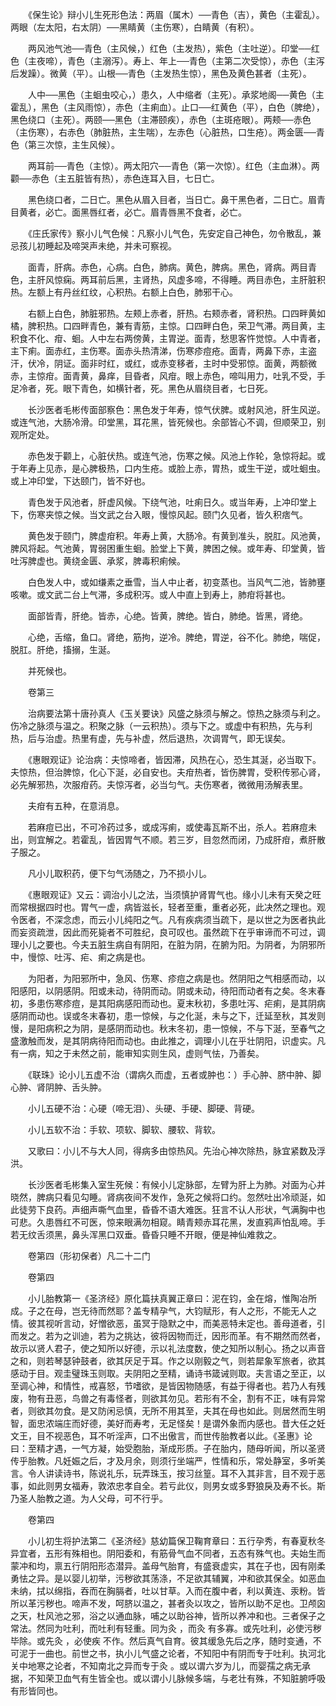 <!-- { "loadSidebar": true } -->
　　《保生论》辩小儿生死形色法：两眉（属木）──青色（吉），黄色（主霍乱）。两眼（左太阳，右太阴）──黑睛黄（主伤寒），白睛黄（有积）。

　　两风池气池──青色（主风候，）红色（主发热），紫色（主吐逆）。印堂──红色（主夜啼），青色（主溺泻）。寿上、年上──青色（主第二次受惊），赤色（主泻后发躁）。微黄（平）。山根──青色（主发热生惊），黑色及黄色甚者（主死）。

　　人中──黑色（主蛔虫咬心，）患久，人中缩者（主死）。承浆地阁──黄色（主霍乱），黑色（主风雨惊），赤色（主痢血）。止口──红黄色（平），白色（脾绝），黑色绕口（主死）。两颐──黑色（主滞颐疾），赤色（主斑疮眼）。两颊──赤色（主伤寒），右赤色（肺脏热，主生喘），左赤色（心脏热，口生疮）。两金匮──青色（第三次惊，主生风候）。

　　两耳前──青色（主惊）。两太阳穴──青色（第一次惊）。红色（主血淋）。两颧──赤色（主五脏皆有热），赤色连耳入目，七日亡。

　　黑色绕口者，二日亡。黑色从眉入目者，当日亡。鼻干黑色者，二日亡。眉青目黄者，必亡。面黑唇红者，必亡。眉青唇黑不食者，必亡。

　　《庄氏家传》察小儿气色候：凡察小儿气色，先安定自己神色，勿令散乱，兼忌孩儿初睡起及啼哭声未绝，并未可察视。

　　面青，肝病。赤色，心病。白色，肺病。黄色，脾病。黑色，肾病。两目青色，主肝风惊痫。两耳前后黑，主肾热，风虚多啼，不得睡。两目赤色，主肝脏积热。左额上有丹丝红纹，心积热。右额上白色，肺邪干心。

　　右额上白色，肺脏邪热。左颊上赤者，肝热。右颊赤者，肾积热。口四畔黄如橘，脾积热。口四畔青色，兼有青筋，主惊。口四畔白色，荣卫气滞。两目黄，主积食不化、疳、蛔。人中左右两傍黄，主胃逆。面青，愁思客忤觉惊。人中青者，主下痢。面赤红，主伤寒。面赤头热清涕，伤寒疹痘疮。面青，两鼻下赤，主盗汗，伏冷，阴证。面非时红，或红，或赤变移者，主时中受邪惊。面黄，两额微赤，主惊疳。面青黄，鼻痒，目昏者，风疳。眼上赤色，啼叫用力，吐乳不受，手足冷者，死。眼下青色，如横针者，死。黑色从眉绕目者，七日死。

　　长沙医者毛彬传面部察色：黑色发于年寿，惊气伏脾。或射风池，肝生风逆。或连气池，大肠冷滑。印堂黑，耳花黑，皆死候也。余部皆心不调，但顺荣卫，别观所定处。

　　赤色发于颧上，心脏伏热。或连气池，伤寒之候。风池上作轮，急惊将起。或于年寿上见赤，是心脾极热，口内生疮。或脸上赤，胃热，或生干逆，或吐蛔虫。或上冲印堂，下达颐门，皆不好也。

　　青色发于风池者，肝虚风候。下绕气池，吐痢日久。或当年寿，上冲印堂上下，伤寒夹惊之候。当文武之台入眼，慢惊风起。颐门久见者，皆久积痞气。

　　黄色发于颐门，脾虚疳积。年寿上黄，大肠冷。有黄到准头，脱肛。风池黄，脾风将起。气池黄，胃弱困重生蛔。脸堂上下黄，脾困之候。或年寿、印堂黄，皆吐泻脾虚也。黄绕金匮、承浆，脾毒积痢候。

　　白色发人中，或如缣素之垂雪，当人中止者，初变蒸也。当风气二池，皆肺壅咳嗽。或文武二台上气滞，多成积泻。或人中直上到寿上，肺疳将甚也。

　　面部皆青，肝绝。皆赤，心绝。皆黄，脾绝。皆白，肺绝。皆黑，肾绝。

　　心绝，舌缩，鱼口。肾绝，筋拘，逆冷。脾绝，胃逆，谷不化。肺绝，喘促，脱肛。肝绝，搐搦，生涎。

　　并死候也。

　　卷第三

　　治病要法第十唐孙真人《玉关要诀》风盛之脉须与解之。惊热之脉须与利之。伤冷之脉须与温之。积聚之脉（一云积热）。须与下之。或虚中有积热，先与利热，后与治虚。热里有虚，先与补虚，然后退热，次调胃气，即无误矣。

　　《惠眼观证》论治病：夫惊啼者，皆因滞，风热在心，恐生其涎，必当取下。夫惊热，但治脾惊，化心下涎，必自安也。夫疳热者，皆伤脾胃，受积传邪心肾，必先解邪热，次服疳药。夫惊泻者，必当匀气。夫伤寒者，微微用汤解表里。

　　夫疳有五种，在意消息。

　　若麻痘已出，不可冷药过多，或成泻痢，或使毒瓦斯不出，杀人。若麻痘未出，则宜解之。若霍乱，皆因胃气不顺。若三岁，目忽然而闭，乃成肝疳，煮肝散子服之。

　　凡小儿取积药，便下匀气汤随之，乃不损小儿。

　　《惠眼观证》又云：调治小儿之法，当须慎护肾胃气也。缘小儿未有天癸之旺而常根据四时也。胃气一虚，病皆滋长，轻者至重，重者必死，此决然之理也。观令医者，不深念虑，而云小儿纯阳之气。凡有疾病须当疏下，是以世之为医者执此而妄资疏泄，因此而死毙者不可胜纪，良可叹也。虽然疏下在乎审谛而不可过，调理小儿之要也。今夫五脏生病自有阴阳，在脏为阴，在腑为阳。为阴者，为阴邪所中，慢惊、吐泻、疟、痢之病是也。

　　为阳者，为阳邪所中，急风、伤寒、疹痘之病是也。然阴阳之气相感而动，以阳感阳，以阴感阴。阳或未动，待阴而动。阴或未动，待阳而动者有之矣。冬末春初，多患伤寒疹痘，是其阳病感阳而动也。夏末秋初，多患吐泻、疟痢，是其阴病感阴而动也。误或冬末春初，患一惊候，与之化涎，未与之下，迁延至秋，其发则慢，是阳病积之为阴，是感阴而动也。秋末冬初，患一惊候，不与下涎，至春气之盛激触而发，是其阴病待阳而动也。由此推之，调理小儿在乎壮阴阳，识虚实。凡有一病，知之于未然之前，能审知实则生风，虚则气怯，乃善矣。

　　《联珠》论小儿五虚不治（谓病久而虚，五者或肿也：）手心肿、脐中肿、脚心肿、肾阴肿、舌头肿。

　　小儿五硬不治：心硬（啼无泪）、头硬、手硬、脚硬、背硬。

　　小儿五软不治：手软、项软、脚软、腰软、背软。

　　又歌曰：小儿不与大人同，得病多由惊热风。先治心神次除热，脉宜紧数及浮洪。

　　长沙医者毛彬集入室生死候：有候小儿定脉部，左臂为肝上为肺。对面为心并晓然，脾病只看见勾睡。肾病夜间不发作，急死之候将口约。忽然吐出冷顽涎，如此徒劳下良药。声细声嘶气血里，昏昏不语大难医。狂言不认人形状，气满胸中也可悲。久患唇红不可医，惊来眼满勿相窥。睛青颊赤耳花黑，发直鸦声怕乱啼。手若无纹舌须黑，鼻头浑黑口双垂。昏昏只睡不开眼，便是神仙难救之。

　　卷第四（形初保者）凡二十二门

　　卷第四

　　小儿胎教第一《圣济经》原化篇扶真翼正章曰：泥在钧，金在熔，惟陶冶所成。子之在母，岂无待而然耶？盖专精孕气，大钧赋形，有人之形，不能无人之情。彼其视听言动，好憎欲恶，虽冥于隐默之中，而美恶特未定也。善母道者，引而发之。若为之训迪，若为之挑达，彼将因物而迁，因形而革。有不期然而然者，故示以贤人君子，使之知所以好德，示以礼法度数，使之知所以制心。扬之以声音之和，则若琴瑟钟鼓者，欲其厌足于耳。作之以刚毅之气，则若犀象军旅者，欲其感动于目。观圭璧珠玉则取。夫阴阳之至精，诵诗书箴诫则取。夫言语之至正，以至调心神，和情性，戒喜怒，节嗜欲，是皆因物随感，有益于得者也。若乃人有残废，物有丑恶，鸟兽之有毒怪者，则欲其勿见。若形有不全，割有不正，味有异常者，则欲其勿食。是又防闲忌慎，无所不用其至，夫其在母也如此。则居然而生明智，面忠浓端庄而好德，美好而寿考，无足怪矣！是谓外象而内感也。昔大任之妊文王，目不视恶色，耳不听淫声，口不出傲言，而世传胎教者以此。《圣惠》论曰：至精才遇，一气方凝，始受胞胎，渐成形质。子在胎内，随母听闻，所以圣贤传乎胎教。凡妊娠之后，才及月余，则须行坐端严，性情和乐，常处静室，多听美言。令人讲读诗书，陈说礼乐，玩弄珠玉，按习丝篁。耳不入其非言，目不观于恶事，如此则男女福寿，敦浓忠孝自全。若亏此仪，则男女或多野狼戾及寿不长。斯乃圣人胎教之道。为人父母，可不行乎。

　　卷第四

　　小儿初生将护法第二《圣济经》慈幼篇保卫鞠育章曰：五行孕秀，有春夏秋冬异宜者，五形有殊相也。阴阳委和，有筋骨气血不同者，五态有殊气也。夫始生而蒙冲和均，禀五行阴阳形态潜异。盖母气胎育，有盛衰虚实，其在子也，因有刚柔勇怯之异。是以婴儿初举，污秽欲其荡涤，不足欲其辅翼，冲和欲其保全。如恶血未纳，拭以绵指，吞而在胸膈者，吐以甘草。入而在腹中者，利以黄连、汞粉。皆所以革污秽也。啼声不发，呵脐以温之，甚者灸以攻之，皆所以助不足也。卫颅囟之天，杜风池之邪，浴之以通血脉，哺之以助谷神，皆所以养冲和也。三者保子之常法。然同为吐利，而吐利有轻重。同为灸 ，而灸 有多寡。或先吐利，必使污秽毕除。或先灸 ，必使疾 不作。然后真气自育。彼其缓急先后之序，随时变通，不可泥于一曲也。前世之书，执小儿气盛之论者，不知阳中有阴而专于吐利。执河北关中地寒之论者，不知南北之异而专于灸 。或以谓六岁为儿，而婴孺之病无承据，不知荣卫血气有生皆全也。或以谓小儿脉候多端，与老壮有殊，不知脏腑呼吸有形皆同也。

